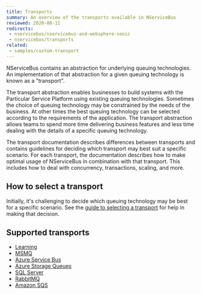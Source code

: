 ```yaml
---
title: Transports
summary: An overview of the transports available in NServiceBus
reviewed: 2020-08-11
redirects:
 - nservicebus/nservicebus-and-websphere-sonic
 - nservicebus/transports
related:
 - samples/custom-transport
---
```


NServiceBus contains an abstraction for underlying queuing technologies. An implementation of that abstraction for a given queuing technology is known as a "transport".

The transport abstraction enables businesses to build systems with the Particular Service Platform using existing queuing technologies. Sometimes the choice of queuing technology may be constrained by the needs of the business. At other times the best queuing technology can be selected according to the requirements of the application. The transport abstraction allows teams to spend more time delivering business features and less time dealing with the details of a specific queuing technology.

The transport documentation describes differences between transports and contains guidelines for deciding which transport may best suit a specific scenario. For each transport, the documentation describes how to make optimal usage of NServiceBus in combination with that transport. This includes how to deal with concurrency, transactions, scaling, and more.

## How to select a transport

Initially, it's challenging to decide which queuing technology may be best for a specific scenario. See the [guide to selecting a transport](selecting.md) for help in making that decision.

## Supported transports

- [Learning](/transports/learning/)
- [MSMQ](/transports/msmq)
- [Azure Service Bus](/transports/azure-service-bus/)
- [Azure Storage Queues](/transports/azure-storage-queues/)
- [SQL Server](/transports/sql/)
- [RabbitMQ](/transports/rabbitmq/)
- [Amazon SQS](/transports/sqs/)

